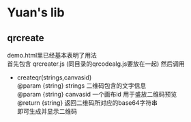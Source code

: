 # Yuan's lib
## qrcreate
demo.html里已经基本表明了用法  
首先包含  qrcreater.js (同目录的qrcodealg.js要放在一起)
然后调用
* createqr(strings,canvasid)  
@param {string} strings 二维码包含的文字信息  
@param {string} canvasid 一个画布id 用于盛放二维码预览  
@return {string} 返回二维码所对应的base64字符串    
即可生成并显示二维码